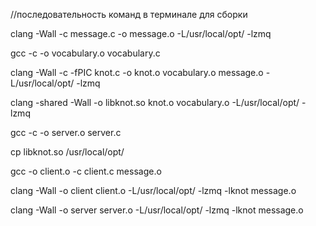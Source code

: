 //последовательность команд в терминале для сборки

clang -Wall -c message.c -o message.o -L/usr/local/opt/ -lzmq

gcc -c -o vocabulary.o vocabulary.c

clang -Wall -c -fPIC knot.c -o knot.o vocabulary.o message.o -L/usr/local/opt/ -lzmq

clang -shared -Wall -o libknot.so knot.o vocabulary.o -L/usr/local/opt/ -lzmq

gcc -c -o server.o server.c

cp libknot.so /usr/local/opt/

gcc -o client.o -c client.c message.o

clang -Wall -o client client.o -L/usr/local/opt/ -lzmq -lknot message.o

clang -Wall -o server server.o -L/usr/local/opt/ -lzmq -lknot message.o

